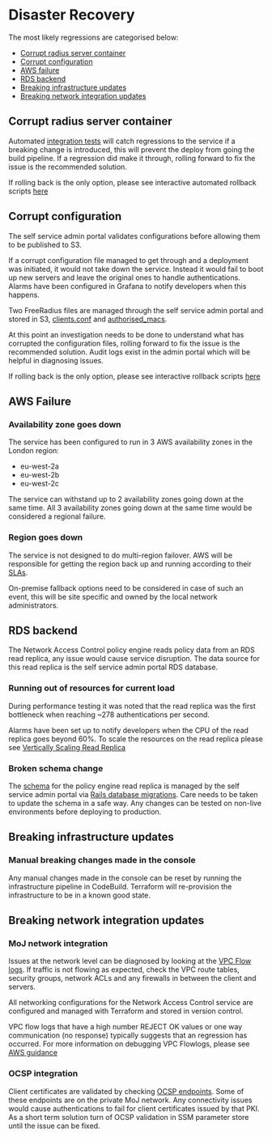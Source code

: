 # Disaster Recovery

The most likely regressions are categorised below:

  - [Corrupt radius server container](#corrupt-radius-server-container)
  - [Corrupt configuration](#corrupt-configuration)
  - [AWS failure](#aws-failure)
  - [RDS backend](#rds-backend)
  - [Breaking infrastructure updates](#breaking-infrastructure-updates)
  - [Breaking network integration updates](#breaking-network-integration-updates)

## Corrupt radius server container

Automated [integration tests](https://github.com/ministryofjustice/network-access-control-integration-tests) will catch regressions to the service if a breaking change is introduced, this will prevent the deploy from going the build pipeline. 
If a regression did make it through, rolling forward to fix the issue is the recommended solution. 

If rolling back is the only option, please see interactive automated rollback scripts [here](https://github.com/ministryofjustice/network-access-control-disaster-recovery#corrupt-container)

## Corrupt configuration

The self service admin portal validates configurations before allowing them to be published to S3.

If a corrupt configuration file managed to get through and a deployment was initiated, it would not take down the service. Instead it would fail to boot up new servers and leave the original ones to handle authentications. Alarms have been configured in Grafana to notify developers when this happens.

Two FreeRadius files are managed through the self service admin portal and stored in S3, [clients.conf](https://linux.die.net/man/5/clients.conf) and [authorised_macs](https://wiki.freeradius.org/guide/mac-auth#plain-mac-auth_raddb-authorized_macs).

At this point an investigation needs to be done to understand what has corrupted the configuration files, rolling forward to fix the issue is the recommended solution. Audit logs exist in the admin portal which will be helpful in diagnosing issues.

If rolling back is the only option, please see interactive rollback scripts [here](https://github.com/ministryofjustice/network-access-control-disaster-recovery#corrupt-config)

## AWS Failure

### Availability zone goes down

The service has been configured to run in 3 AWS availability zones in the London region:

- eu-west-2a
- eu-west-2b
- eu-west-2c

The service can withstand up to 2 availability zones going down at the same time. All 3 availability zones going down at the same time would be considered a regional failure.

### Region goes down

The service is not designed to do multi-region failover. AWS will be responsible for getting the region back up and running according to their [SLAs](https://aws.amazon.com/compute/sla/).

On-premise fallback options need to be considered in case of such an event, this will be site specific and owned by the local network administrators.

## RDS backend

The Network Access Control policy engine reads policy data from an RDS read replica, any issue would cause service disruption. The data source for this read replica is the self service admin portal RDS database.

### Running out of resources for current load

During performance testing it was noted that the read replica was the first bottleneck when reaching ~278 authentications per second.

Alarms have been set up to notify developers when the CPU of the read replica goes beyond 60%. To scale the resources on the read replica please see [Vertically Scaling Read Replica](./database-upgrade.md)

### Broken schema change

The [schema](https://github.com/ministryofjustice/network-access-control-admin/blob/main/db/schema.rb) for the policy engine read replica is managed by the self service admin portal via [Rails database migrations](https://github.com/ministryofjustice/network-access-control-admin/tree/main/db/migrate). Care needs to be taken to update the schema in a safe way. Any changes can be tested on non-live environments before deploying to production.

## Breaking infrastructure updates

### Manual breaking changes made in the console

Any manual changes made in the console can be reset by running the infrastructure pipeline in CodeBuild. Terraform will re-provision the infrastructure to be in a known good state.

## Breaking network integration updates

### MoJ network integration

Issues at the network level can be diagnosed by looking at the [VPC Flow logs](https://docs.aws.amazon.com/vpc/latest/userguide/flow-logs.html). If traffic is not flowing as expected, check the VPC route tables, security groups, network ACLs and any firewalls in between the client and servers. 

All networking configurations for the Network Access Control service are configured and managed with Terraform and stored in version control.

VPC flow logs that have a high number REJECT OK values or one way communication (no response) typically suggests that an regression has occurred.
For more information on debugging VPC Flowlogs, please see [AWS guidance](https://docs.aws.amazon.com/vpc/latest/userguide/flow-logs-records-examples.html)

### OCSP integration

Client certificates are validated by checking [OCSP endpoints](https://en.wikipedia.org/wiki/Online_Certificate_Status_Protocol).
Some of these endpoints are on the private MoJ network. Any connectivity issues would cause authentications to fail for client certificates issued by that PKI. As a short term solution turn of OCSP validation in SSM parameter store until the issue can be fixed.
